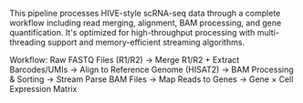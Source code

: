 This pipeline processes HIVE-style scRNA-seq data through a complete workflow including read merging, alignment, BAM processing, and gene quantification. It's optimized for high-throughput processing with multi-threading support and memory-efficient streaming algorithms.

Workflow:
Raw FASTQ Files (R1/R2) → Merge R1/R2 + Extract Barcodes/UMIs → Align to Reference Genome (HISAT2) → BAM Processing & Sorting → Stream Parse BAM Files →  Map Reads to Genes → 
Gene × Cell Expression Matrix

